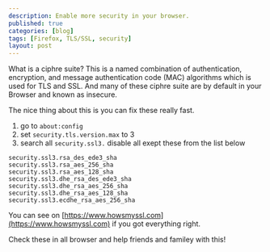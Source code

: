 ```yaml
---
description: Enable more security in your browser.
published: true
categories: [blog]
tags: [Firefox, TLS/SSL, security]
layout: post
---
```


What is a ciphre suite? This is a named combination of authentication, encryption, and message authentication code (MAC) algorithms 
which is used for TLS and SSL. And many of these ciphre suite are by default in your Browser and known as insecure.


The nice thing about this is you can fix these really fast.


1. go to `about:config`
2. set `security.tls.version.max` to 3
3. search all `security.ssl3.` disable all exept these from the list below

```
security.ssl3.rsa_des_ede3_sha
security.ssl3.rsa_aes_256_sha
security.ssl3.rsa_aes_128_sha
security.ssl3.dhe_rsa_des_ede3_sha
security.ssl3.dhe_rsa_aes_256_sha
security.ssl3.dhe_rsa_aes_128_sha
security.ssl3.ecdhe_rsa_aes_256_sha
```

You can see on [https://www.howsmyssl.com](https://www.howsmyssl.com) if you got everything right. 


Check these in all browser and help friends and familey with this!
